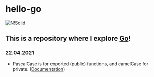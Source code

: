 # hello-go

[![N!Solid](https://blog.golang.org/go-brand/Go-Logo/SVG/Go-Logo_Blue.svg)](https://golang.org/)

## This is a repository where I explore [Go](https://golang.org)!

### 22.04.2021

 - PascalCase is for exported (public) functions, and camelCase for private. ([Documentation](https://golang.org/ref/spec#Exported_identifiers))

